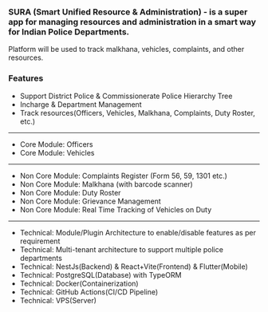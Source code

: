 ### SURA (Smart Unified Resource & Administration) - is a super app for managing resources and administration in a smart way for Indian Police Departments.

Platform will be used to track malkhana, vehicles, complaints, and other resources.

### Features

- Support District Police & Commissionerate Police Hierarchy Tree
- Incharge & Department Management
- Track resources(Officers, Vehicles, Malkhana, Complaints, Duty Roster, etc.)

---

- Core Module: Officers
- Core Module: Vehicles

---

- Non Core Module: Complaints Register (Form 56, 59, 1301 etc.)
- Non Core Module: Malkhana (with barcode scanner)
- Non Core Module: Duty Roster
- Non Core Module: Grievance Management
- Non Core Module: Real Time Tracking of Vehicles on Duty

---

- Technical: Module/Plugin Architecture to enable/disable features as per requirement
- Technical: Multi-tenant architecture to support multiple police departments
- Technical: NestJs(Backend) & React+Vite(Frontend) & Flutter(Mobile)
- Technical: PostgreSQL(Database) with TypeORM
- Technical: Docker(Containerization)
- Technical: GitHub Actions(CI/CD Pipeline)
- Technical: VPS(Server)
